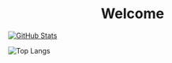 
<h1 align="center">Welcome</h1>


[![GitHub Stats](https://github-readme-stats.vercel.app/api?username=tunyuanchang&rank_icon=github)](https://github.com/anuraghazra/github-readme-stats)

![Top Langs](https://github-readme-stats.vercel.app/api/top-langs/?username=tunyuanchang&size_weight=0.5&count_weight=0.5&exclude_repo=tunyuanchang.github.io&layout=compact&hide=ju)
